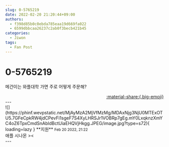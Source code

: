 ```yaml
---
slug: 0-5765219
date: 2022-02-20 21:20:44+09:00
authors:
  - f398d85b0c0ebda785eaa19d669fa022
  - 6599dbbcaa26237c2ab0f3becb421b45
categories:
  - Jiwon
tags:
  - Fan Post
---
```


# 0-5765219

<div class="post-container" markdown="1">
<div class="content-container md-sidebar__scrollwrap" markdown="1">

메건이는 와플대학 가면 주로 어떻게 주문해?

</div>
</div>

<div style="text-align: right;" markdown="1">
<a href="https://weverse.io/fromis9/fanpost/0-5765219" style="text-align: right;">:material-share:{.big-emoji}</a>
</div>
---

<div class="comments-container md-sidebar__scrollwrap" markdown="1">
<div class="comment" markdown="1">
<div class='id-container' markdown="1">
![](https://phinf.wevpstatic.net/MjAyMzA2MjVfMzMg/MDAxNjg3NjU0MTExOTU5.7GFeCpkRW4jdCPevFi1sgeF7S4XyLHRSJr1VOBRp7gEg.mY0LxqknzXmYC4oZ6TpxCmdSnAbldBctUiaEHQVjHkgg.JPEG/image.jpg?type=s72){ loading=lazy }
**<span class="artist">지원</span>** <small>Feb 20 2022, 21:22</small><br>
</div>
<div class='comment-body' markdown="1">
애플 시나몬 ><
</div>
</div>
</div>
---
